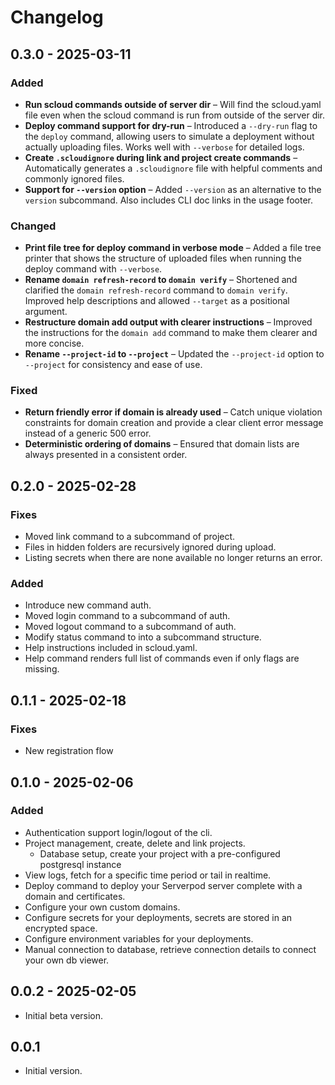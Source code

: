 
# Changelog

## 0.3.0 - 2025-03-11

### Added

- **Run scloud commands outside of server dir** – Will find the scloud.yaml file even when the scloud command is run from outside of the server dir.
- **Deploy command support for dry-run** – Introduced a `--dry-run` flag to the `deploy` command, allowing users to simulate a deployment without actually uploading files. Works well with `--verbose` for detailed logs.  
- **Create `.scloudignore` during link and project create commands** – Automatically generates a `.scloudignore` file with helpful comments and commonly ignored files.  
- **Support for `--version` option** – Added `--version` as an alternative to the `version` subcommand. Also includes CLI doc links in the usage footer.  

### Changed

- **Print file tree for deploy command in verbose mode** – Added a file tree printer that shows the structure of uploaded files when running the deploy command with `--verbose`.  
- **Rename `domain refresh-record` to `domain verify`** – Shortened and clarified the `domain refresh-record` command to `domain verify`. Improved help descriptions and allowed `--target` as a positional argument.  
- **Restructure domain add output with clearer instructions** – Improved the instructions for the `domain add` command to make them clearer and more concise.  
- **Rename `--project-id` to `--project`** – Updated the `--project-id` option to `--project` for consistency and ease of use.  

### Fixed

- **Return friendly error if domain is already used** – Catch unique violation constraints for domain creation and provide a clear client error message instead of a generic 500 error.  
- **Deterministic ordering of domains** – Ensured that domain lists are always presented in a consistent order.  

## 0.2.0 - 2025-02-28

### Fixes

- Moved link command to a subcommand of project.
- Files in hidden folders are recursively ignored during upload.
- Listing secrets when there are none available no longer returns an error.

### Added

- Introduce new command auth.
- Moved login command to a subcommand of auth.
- Moved logout command to a subcommand of auth.
- Modify status command to into a subcommand structure.
- Help instructions included in scloud.yaml.
- Help command renders full list of commands even if only flags are missing.

## 0.1.1 - 2025-02-18

### Fixes

- New registration flow

## 0.1.0 - 2025-02-06

### Added

- Authentication support login/logout of the cli.
- Project management, create, delete and link projects.
  - Database setup, create your project with a pre-configured postgresql instance
- View logs, fetch for a specific time period or tail in realtime.
- Deploy command to deploy your Serverpod server complete with a domain and certificates.
- Configure your own custom domains.
- Configure secrets for your deployments, secrets are stored in an encrypted space.
- Configure environment variables for your deployments.
- Manual connection to database, retrieve connection details to connect your own db viewer.

## 0.0.2 - 2025-02-05

- Initial beta version.

## 0.0.1

- Initial version.

